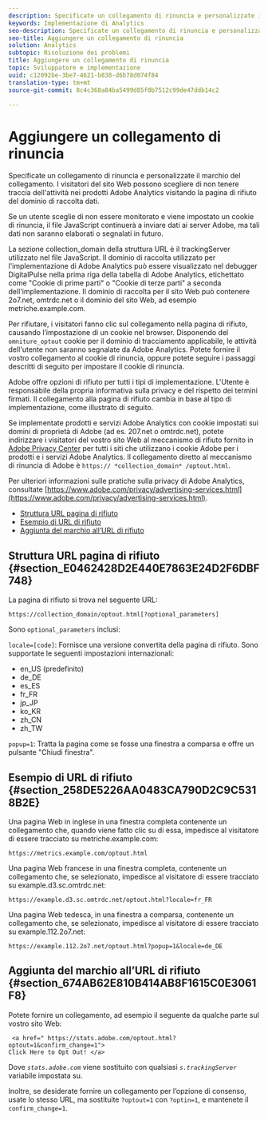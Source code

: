 ```yaml
---
description: Specificate un collegamento di rinuncia e personalizzate il marchio del collegamento. I visitatori del sito Web possono scegliere di non tenere traccia dell'attività nei prodotti Adobe Analytics visitando la pagina di rifiuto del dominio di raccolta dati.
keywords: Implementazione di Analytics
seo-description: Specificate un collegamento di rinuncia e personalizzate il marchio del collegamento. I visitatori del sito Web possono scegliere di non tenere traccia dell'attività nei prodotti Adobe Analytics visitando la pagina di rifiuto del dominio di raccolta dati.
seo-title: Aggiungere un collegamento di rinuncia
solution: Analytics
subtopic: Risoluzione dei problemi
title: Aggiungere un collegamento di rinuncia
topic: Sviluppatore e implementazione
uuid: c12092be-3be7-4621-b838-d6b78d074f84
translation-type: tm+mt
source-git-commit: 8c4c368a84ba5499d85f0b7512c99de47ddb14c2

---
```



# Aggiungere un collegamento di rinuncia

Specificate un collegamento di rinuncia e personalizzate il marchio del collegamento. I visitatori del sito Web possono scegliere di non tenere traccia dell'attività nei prodotti Adobe Analytics visitando la pagina di rifiuto del dominio di raccolta dati.

Se un utente sceglie di non essere monitorato e viene impostato un cookie di rinuncia, il file JavaScript continuerà a inviare dati ai server Adobe, ma tali dati non saranno elaborati o segnalati in futuro.

La sezione collection_domain della struttura URL è il trackingServer utilizzato nel file JavaScript. Il dominio di raccolta utilizzato per l'implementazione di Adobe Analytics può essere visualizzato nel debugger DigitalPulse nella prima riga della tabella di Adobe Analytics, etichettato come "Cookie di prime parti" o "Cookie di terze parti" a seconda dell'implementazione. Il dominio di raccolta per il sito Web può contenere 2o7.net, omtrdc.net o il dominio del sito Web, ad esempio metriche.example.com.

Per rifiutare, i visitatori fanno clic sul collegamento nella pagina di rifiuto, causando l’impostazione di un cookie nel browser. Disponendo del `omniture_optout` cookie per il dominio di tracciamento applicabile, le attività dell'utente non saranno segnalate da Adobe Analytics. Potete fornire il vostro collegamento al cookie di rinuncia, oppure potete seguire i passaggi descritti di seguito per impostare il cookie di rinuncia.

Adobe offre opzioni di rifiuto per tutti i tipi di implementazione. L'Utente è responsabile della propria informativa sulla privacy e del rispetto dei termini firmati. Il collegamento alla pagina di rifiuto cambia in base al tipo di implementazione, come illustrato di seguito.

Se implementate prodotti e servizi Adobe Analytics con cookie impostati sui domini di proprietà di Adobe (ad es. 207.net o omtrdc.net), potete indirizzare i visitatori del vostro sito Web al meccanismo di rifiuto fornito in [Adobe Privacy Center](https://www.adobe.com/privacy/opt-out.html) per tutti i siti che utilizzano i cookie Adobe per i prodotti e i servizi Adobe Analytics. Il collegamento diretto al meccanismo di rinuncia di Adobe è `https:// *collection_domain* /optout.html`.

Per ulteriori informazioni sulle pratiche sulla privacy di Adobe Analytics, consultate [https://www.adobe.com/privacy/advertising-services.html](https://www.adobe.com/privacy/advertising-services.html).

* [Struttura URL pagina di rifiuto](/help/implement/js-implementation/data-collection/opt-out-link.md#section_E0462428D2E440E7863E24D2F6DBF748)
* [Esempio di URL di rifiuto](/help/implement/js-implementation/data-collection/opt-out-link.md#section_258DE5226AA0483CA790D2C9C5318B2E)
* [Aggiunta del marchio all’URL di rifiuto](/help/implement/js-implementation/data-collection/opt-out-link.md#section_674AB62E810B414AB8F1615C0E3061F8)

## Struttura URL pagina di rifiuto {#section_E0462428D2E440E7863E24D2F6DBF748}

La pagina di rifiuto si trova nel seguente URL:

```
https://collection_domain/optout.html[?optional_parameters]
```

Sono `optional_parameters` inclusi:

`locale=[code]`: Fornisce una versione convertita della pagina di rifiuto. Sono supportate le seguenti impostazioni internazionali:

* en_US (predefinito)
* de_DE
* es_ES
* fr_FR
* jp_JP
* ko_KR
* zh_CN
* zh_TW

`popup=1`: Tratta la pagina come se fosse una finestra a comparsa e offre un pulsante "Chiudi finestra".

## Esempio di URL di rifiuto {#section_258DE5226AA0483CA790D2C9C5318B2E}

Una pagina Web in inglese in una finestra completa contenente un collegamento che, quando viene fatto clic su di essa, impedisce al visitatore di essere tracciato su metriche.example.com:

```
https://metrics.example.com/optout.html
```

Una pagina Web francese in una finestra completa, contenente un collegamento che, se selezionato, impedisce al visitatore di essere tracciato su example.d3.sc.omtrdc.net:

```
https://example.d3.sc.omtrdc.net/optout.html?locale=fr_FR
```

Una pagina Web tedesca, in una finestra a comparsa, contenente un collegamento che, se selezionato, impedisce al visitatore di essere tracciato su example.112.2o7.net:

```
https://example.112.2o7.net/optout.html?popup=1&locale=de_DE
```

## Aggiunta del marchio all’URL di rifiuto {#section_674AB62E810B414AB8F1615C0E3061F8}

Potete fornire un collegamento, ad esempio il seguente da qualche parte sul vostro sito Web:

```
 <a href=" https://stats.adobe.com/optout.html?optout=1&confirm_change=1">
Click Here to Opt Out! </a>
```

Dove *`stats.adobe.com`* viene sostituito con qualsiasi *`s.trackingServer`* variabile impostata su.

Inoltre, se desiderate fornire un collegamento per l’opzione di consenso, usate lo stesso URL, ma sostituite `?optout=1` con `?optin=1`, e mantenete il `confirm_change=1`.
